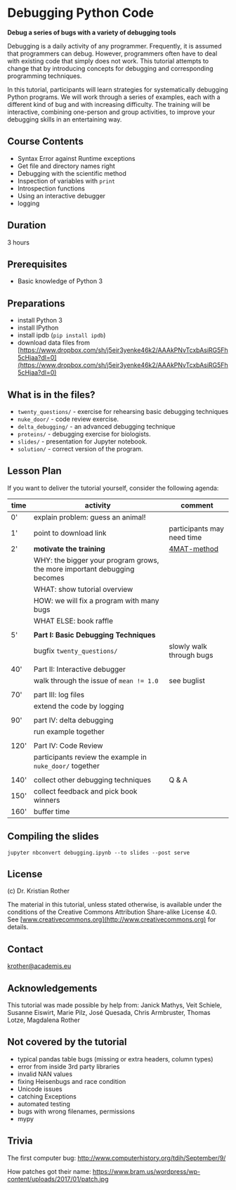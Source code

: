 
# Debugging Python Code

**Debug a series of bugs with a variety of debugging tools**

Debugging is a daily activity of any programmer. Frequently, it is assumed that programmers can debug. However, programmers often have to deal with existing code that simply does not work. This tutorial attempts to change that by introducing concepts for debugging and corresponding programming techniques.

In this tutorial, participants will learn strategies for systematically debugging Python programs. We will work through a series of examples, each with a different kind of bug and with increasing difficulty. The training will be interactive, combining one-person and group activities, to improve your debugging skills in an entertaining way.


## Course Contents

* Syntax Error against Runtime exceptions
* Get file and directory names right
* Debugging with the scientific method
* Inspection of variables with `print`
* Introspection functions
* Using an interactive debugger
* logging

## Duration

3 hours

## Prerequisites

* Basic knowledge of Python 3

## Preparations

* install Python 3
* install IPython
* install ipdb (`pip install ipdb`)
* download data files from [https://www.dropbox.com/sh/j5eir3yenke46k2/AAAkPNvTcxbAsiRG5Fh5cHjaa?dl=0](https://www.dropbox.com/sh/j5eir3yenke46k2/AAAkPNvTcxbAsiRG5Fh5cHjaa?dl=0)

## What is in the files?

* `twenty_questions/` - exercise for rehearsing basic debugging techniques
* `nuke_door/` - code review exercise.
* `delta_debugging/` - an advanced debugging technique
* `proteins/` - debugging exercise for biologists.
* `slides/` - presentation for Jupyter notebook.
* `solution/` - correct version of the program.

## Lesson Plan

If you want to deliver the tutorial yourself, consider the following agenda:

| time | activity | comment |
|------|----------|---------|
|  0'  | explain problem: guess an animal! | |
|  1'  | point to download link | participants may need time |
|  2'  | **motivate the training** | [4MAT-method](http://www.janesunley.com/The-4mat-System) |
|      | WHY: the bigger your program grows, the more important debugging becomes | |
|       | WHAT: show tutorial overview | |
|       | HOW: we will fix a program with many bugs | |
|       | WHAT ELSE: book raffle | |
| | | |
| 5' | **Part I: Basic Debugging Techniques** | |
| | bugfix `twenty_questions/` | slowly walk through bugs |
| | | |
| 40' | Part II: Interactive debugger | |
| | walk through the issue of `mean != 1.0` | see buglist |
| | | |
| 70' | part III: log files | |
| | extend the code by logging | |
| | | |
| 90' | part IV: delta debugging | |
| | run example together | |
| | | |
| 120' | Part IV: Code Review | |
| | participants review the example in `nuke_door/` together | |
| | | |
| 140' | collect other debugging techniques | Q & A |
| 150' | collect feedback and pick book winners | |
| 160' | buffer time | |


## Compiling the slides

    jupyter nbconvert debugging.ipynb --to slides --post serve


## License

(c) Dr. Kristian Rother

The material in this tutorial, unless stated otherwise, is available under the conditions of the Creative Commons Attribution Share-alike License 4.0. See [www.creativecommons.org](http://www.creativecommons.org) for details.

## Contact

krother@academis.eu


## Acknowledgements

This tutorial was made possible by help from: Janick Mathys, Veit Schiele, Susanne Eiswirt, Marie Pilz, José Quesada, Chris Armbruster, Thomas Lotze, Magdalena Rother

## Not covered by the tutorial

* typical pandas table bugs (missing or extra headers, column types)
* error from inside 3rd party libraries
* invalid NAN values
* fixing Heisenbugs and race condition
* Unicode issues
* catching Exceptions
* automated testing
* bugs with wrong filenames, permissions
* mypy


## Trivia

The first computer bug: http://www.computerhistory.org/tdih/September/9/

How patches got their name: https://www.bram.us/wordpress/wp-content/uploads/2017/01/patch.jpg
